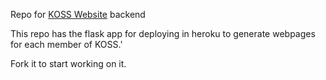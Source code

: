 Repo for [KOSS Website](http://www.kossiitkgp.in) backend

This repo has the flask app for deploying in heroku to generate webpages for each member of KOSS.'

Fork it to start working on it.

